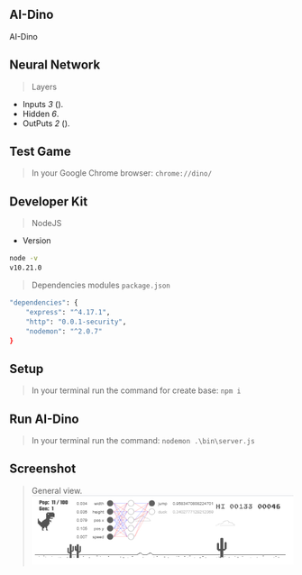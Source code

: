## AI-Dino
AI-Dino

## Neural Network
> Layers
- Inputs *3* ().
- Hidden *6*.
- OutPuts *2* ().

## Test Game
> In your Google Chrome browser:
`chrome://dino/`

## Developer Kit
> NodeJS
- Version
```sh
node -v
v10.21.0
```
> Dependencies modules `package.json`
```sh
"dependencies": {
    "express": "^4.17.1",
    "http": "0.0.1-security",
    "nodemon": "^2.0.7"
}
```

## Setup
> In your terminal run the command for create base:
`npm i`

## Run AI-Dino
> In your terminal run the command:
`nodemon .\bin\server.js`

## Screenshot
> General view.
![image1](public/images/image1.png)